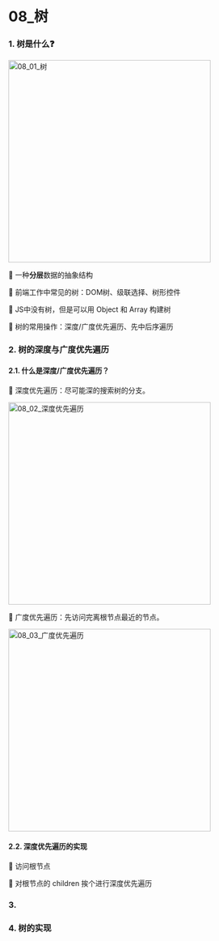 # 08_树

### 1. 树是什么❓

<img src="https://iamzjt-1256754140.cos.ap-nanjing.myqcloud.com/images/202304180541599.png" width="400" alt="08_01_树"/>

🔸 一种**分层**数据的抽象结构

🔸 前端工作中常见的树：DOM树、级联选择、树形控件

🔸 JS中没有树，但是可以用 Object 和 Array 构建树

🔸 树的常用操作：深度/广度优先遍历、先中后序遍历

### 2. 树的深度与广度优先遍历

#### 2.1. 什么是深度/广度优先遍历？

🔸 深度优先遍历：尽可能深的搜索树的分支。

<img src="https://iamzjt-1256754140.cos.ap-nanjing.myqcloud.com/images/202304180548497.png" width="400" alt="08_02_深度优先遍历"/>

🔸 广度优先遍历：先访问完离根节点最近的节点。

<img src="https://iamzjt-1256754140.cos.ap-nanjing.myqcloud.com/images/202304180553728.png" width="400" alt="08_03_广度优先遍历"/>

#### 2.2. 深度优先遍历的实现

🔸 访问根节点

🔸 对根节点的 children 挨个进行深度优先遍历


### 3. 


### 4. 树的实现
